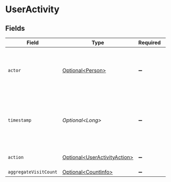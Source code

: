 # UserActivity


## Fields

| Field                                                                          | Type                                                                           | Required                                                                       | Description                                                                    | Example                                                                        |
| ------------------------------------------------------------------------------ | ------------------------------------------------------------------------------ | ------------------------------------------------------------------------------ | ------------------------------------------------------------------------------ | ------------------------------------------------------------------------------ |
| `actor`                                                                        | [Optional\<Person>](../../models/components/Person.md)                         | :heavy_minus_sign:                                                             | N/A                                                                            | {<br/>"name": "George Clooney",<br/>"obfuscatedId": "abc123"<br/>}             |
| `timestamp`                                                                    | *Optional\<Long>*                                                              | :heavy_minus_sign:                                                             | Unix timestamp of the activity (in seconds since epoch UTC).                   |                                                                                |
| `action`                                                                       | [Optional\<UserActivityAction>](../../models/components/UserActivityAction.md) | :heavy_minus_sign:                                                             | The action for the activity                                                    |                                                                                |
| `aggregateVisitCount`                                                          | [Optional\<CountInfo>](../../models/components/CountInfo.md)                   | :heavy_minus_sign:                                                             | N/A                                                                            |                                                                                |